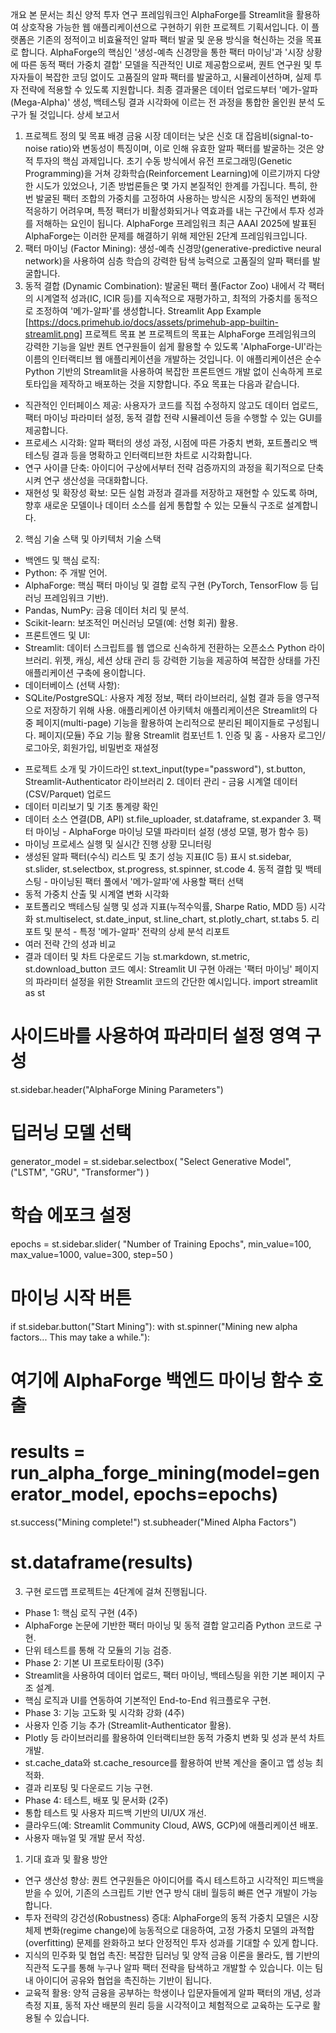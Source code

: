 개요
본 문서는 최신 양적 투자 연구 프레임워크인 AlphaForge를 Streamlit을 활용하여 상호작용 가능한 웹 애플리케이션으로 구현하기 위한 프로젝트 기획서입니다. 이 플랫폼은 기존의 정적이고 비효율적인 알파 팩터 발굴 및 운용 방식을 혁신하는 것을 목표로 합니다. AlphaForge의 핵심인 '생성-예측 신경망을 통한 팩터 마이닝'과 '시장 상황에 따른 동적 팩터 가중치 결합' 모델을 직관적인 UI로 제공함으로써, 퀀트 연구원 및 투자자들이 복잡한 코딩 없이도 고품질의 알파 팩터를 발굴하고, 시뮬레이션하며, 실제 투자 전략에 적용할 수 있도록 지원합니다. 최종 결과물은 데이터 업로드부터 '메가-알파(Mega-Alpha)' 생성, 백테스팅 결과 시각화에 이르는 전 과정을 통합한 올인원 분석 도구가 될 것입니다.
상세 보고서
1. 프로젝트 정의 및 목표
배경 금융 시장 데이터는 낮은 신호 대 잡음비(signal-to-noise ratio)와 변동성이 특징이며, 이로 인해 유효한 알파 팩터를 발굴하는 것은 양적 투자의 핵심 과제입니다. 초기 수동 방식에서 유전 프로그래밍(Genetic Programming)을 거쳐 강화학습(Reinforcement Learning)에 이르기까지 다양한 시도가 있었으나, 기존 방법론들은 몇 가지 본질적인 한계를 가집니다. 특히, 한 번 발굴된 팩터 조합의 가중치를 고정하여 사용하는 방식은 시장의 동적인 변화에 적응하기 어려우며, 특정 팩터가 비활성화되거나 역효과를 내는 구간에서 투자 성과를 저해하는 요인이 됩니다.
AlphaForge 프레임워크 최근 AAAI 2025에 발표된 AlphaForge는 이러한 문제를 해결하기 위해 제안된 2단계 프레임워크입니다.
 2. 팩터 마이닝 (Factor Mining): 생성-예측 신경망(generative-predictive neural network)을 사용하여 심층 학습의 강력한 탐색 능력으로 고품질의 알파 팩터를 발굴합니다.
 3. 동적 결합 (Dynamic Combination): 발굴된 팩터 풀(Factor Zoo) 내에서 각 팩터의 시계열적 성과(IC, ICIR 등)를 지속적으로 재평가하고, 최적의 가중치를 동적으로 조정하여 '메가-알파'를 생성합니다.
Streamlit App Example [https://docs.primehub.io/docs/assets/primehub-app-builtin-streamlit.png]
프로젝트 목표 본 프로젝트의 목표는 AlphaForge 프레임워크의 강력한 기능을 일반 퀀트 연구원들이 쉽게 활용할 수 있도록 'AlphaForge-UI'라는 이름의 인터랙티브 웹 애플리케이션을 개발하는 것입니다. 이 애플리케이션은 순수 Python 기반의 Streamlit을 사용하여 복잡한 프론트엔드 개발 없이 신속하게 프로토타입을 제작하고 배포하는 것을 지향합니다.
주요 목표는 다음과 같습니다.
 * 직관적인 인터페이스 제공: 사용자가 코드를 직접 수정하지 않고도 데이터 업로드, 팩터 마이닝 파라미터 설정, 동적 결합 전략 시뮬레이션 등을 수행할 수 있는 GUI를 제공합니다.
 * 프로세스 시각화: 알파 팩터의 생성 과정, 시점에 따른 가중치 변화, 포트폴리오 백테스팅 결과 등을 명확하고 인터랙티브한 차트로 시각화합니다.
 * 연구 사이클 단축: 아이디어 구상에서부터 전략 검증까지의 과정을 획기적으로 단축시켜 연구 생산성을 극대화합니다.
 * 재현성 및 확장성 확보: 모든 실험 과정과 결과를 저장하고 재현할 수 있도록 하며, 향후 새로운 모델이나 데이터 소스를 쉽게 통합할 수 있는 모듈식 구조로 설계합니다.
2. 핵심 기술 스택 및 아키텍처
기술 스택
 * 백엔드 및 핵심 로직:
 * Python: 주 개발 언어.
 * AlphaForge: 핵심 팩터 마이닝 및 결합 로직 구현 (PyTorch, TensorFlow 등 딥러닝 프레임워크 기반).
 * Pandas, NumPy: 금융 데이터 처리 및 분석.
 * Scikit-learn: 보조적인 머신러닝 모델(예: 선형 회귀) 활용.
 * 프론트엔드 및 UI:
 * Streamlit: 데이터 스크립트를 웹 앱으로 신속하게 전환하는 오픈소스 Python 라이브러리. 위젯, 캐싱, 세션 상태 관리 등 강력한 기능을 제공하여 복잡한 상태를 가진 애플리케이션 구축에 용이합니다.
 * 데이터베이스 (선택 사항):
 * SQLite/PostgreSQL: 사용자 계정 정보, 팩터 라이브러리, 실험 결과 등을 영구적으로 저장하기 위해 사용.
애플리케이션 아키텍처 애플리케이션은 Streamlit의 다중 페이지(multi-page) 기능을 활용하여 논리적으로 분리된 페이지들로 구성됩니다.
페이지(모듈) 주요 기능 활용 Streamlit 컴포넌트 1. 인증 및 홈 - 사용자 로그인/로그아웃, 회원가입, 비밀번호 재설정
- 프로젝트 소개 및 가이드라인 st.text_input(type="password"), st.button, Streamlit-Authenticator 라이브러리 2. 데이터 관리 - 금융 시계열 데이터(CSV/Parquet) 업로드
- 데이터 미리보기 및 기초 통계량 확인
- 데이터 소스 연결(DB, API) st.file_uploader, st.dataframe, st.expander 3. 팩터 마이닝 - AlphaForge 마이닝 모델 파라미터 설정 (생성 모델, 평가 함수 등)
- 마이닝 프로세스 실행 및 실시간 진행 상황 모니터링
- 생성된 알파 팩터(수식) 리스트 및 초기 성능 지표(IC 등) 표시 st.sidebar, st.slider, st.selectbox, st.progress, st.spinner, st.code 4. 동적 결합 및 백테스팅 - 마이닝된 팩터 풀에서 '메가-알파'에 사용할 팩터 선택
- 동적 가중치 산출 및 시계열 변화 시각화
- 포트폴리오 백테스팅 실행 및 성과 지표(누적수익률, Sharpe Ratio, MDD 등) 시각화 st.multiselect, st.date_input, st.line_chart, st.plotly_chart, st.tabs 5. 리포트 및 분석 - 특정 '메가-알파' 전략의 상세 분석 리포트
- 여러 전략 간의 성과 비교
- 결과 데이터 및 차트 다운로드 기능 st.markdown, st.metric, st.download_button
코드 예시: Streamlit UI 구현 아래는 '팩터 마이닝' 페이지의 파라미터 설정을 위한 Streamlit 코드의 간단한 예시입니다.
import streamlit as st
# 사이드바를 사용하여 파라미터 설정 영역 구성
st.sidebar.header("AlphaForge Mining Parameters")
# 딥러닝 모델 선택
generator_model = st.sidebar.selectbox(
 "Select Generative Model",
 ("LSTM", "GRU", "Transformer")
)
# 학습 에포크 설정
epochs = st.sidebar.slider(
 "Number of Training Epochs", 
 min_value=100, 
 max_value=1000, 
 value=300, 
 step=50
)
# 마이닝 시작 버튼
if st.sidebar.button("Start Mining"):
 with st.spinner("Mining new alpha factors... This may take a while."):
 # 여기에 AlphaForge 백엔드 마이닝 함수 호출
 # results = run_alpha_forge_mining(model=generator_model, epochs=epochs)
 st.success("Mining complete!")
 st.subheader("Mined Alpha Factors")
 # st.dataframe(results)
3. 구현 로드맵
프로젝트는 4단계에 걸쳐 진행됩니다.
 * Phase 1: 핵심 로직 구현 (4주)
 * AlphaForge 논문에 기반한 팩터 마이닝 및 동적 결합 알고리즘 Python 코드로 구현.
 * 단위 테스트를 통해 각 모듈의 기능 검증.
 * Phase 2: 기본 UI 프로토타이핑 (3주)
 * Streamlit을 사용하여 데이터 업로드, 팩터 마이닝, 백테스팅을 위한 기본 페이지 구조 설계.
 * 핵심 로직과 UI를 연동하여 기본적인 End-to-End 워크플로우 구현.
 * Phase 3: 기능 고도화 및 시각화 강화 (4주)
 * 사용자 인증 기능 추가 (Streamlit-Authenticator 활용).
 * Plotly 등 라이브러리를 활용하여 인터랙티브한 동적 가중치 변화 및 성과 분석 차트 개발.
 * st.cache_data와 st.cache_resource를 활용하여 반복 계산을 줄이고 앱 성능 최적화.
 * 결과 리포팅 및 다운로드 기능 구현.
 * Phase 4: 테스트, 배포 및 문서화 (2주)
 * 통합 테스트 및 사용자 피드백 기반의 UI/UX 개선.
 * 클라우드(예: Streamlit Community Cloud, AWS, GCP)에 애플리케이션 배포.
 * 사용자 매뉴얼 및 개발 문서 작성.
1. 기대 효과 및 활용 방안
 * 연구 생산성 향상: 퀀트 연구원들은 아이디어를 즉시 테스트하고 시각적인 피드백을 받을 수 있어, 기존의 스크립트 기반 연구 방식 대비 월등히 빠른 연구 개발이 가능합니다.
 * 투자 전략의 강건성(Robustness) 증대: AlphaForge의 동적 가중치 모델은 시장 체제 변화(regime change)에 능동적으로 대응하여, 고정 가중치 모델의 과적합(overfitting) 문제를 완화하고 보다 안정적인 투자 성과를 기대할 수 있게 합니다.
 * 지식의 민주화 및 협업 촉진: 복잡한 딥러닝 및 양적 금융 이론을 몰라도, 웹 기반의 직관적 도구를 통해 누구나 알파 팩터 전략을 탐색하고 개발할 수 있습니다. 이는 팀 내 아이디어 공유와 협업을 촉진하는 기반이 됩니다.
 * 교육적 활용: 양적 금융을 공부하는 학생이나 입문자들에게 알파 팩터의 개념, 성과 측정 지표, 동적 자산 배분의 원리 등을 시각적이고 체험적으로 교육하는 도구로 활용될 수 있습니다.

